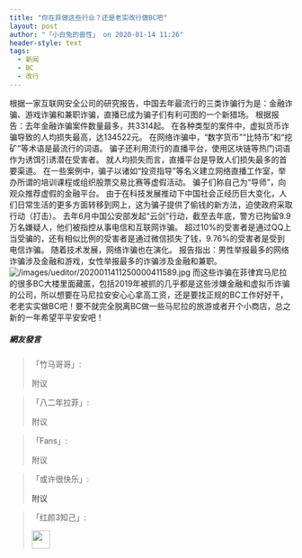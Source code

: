 ```yaml
---
title: "你在菲做这些行业？还是老实改行做BC吧"
layout: post
author: "「小白兔的兽性」 on 2020-01-14 11:26"
header-style: text
tags:
  - 新闻
  - BC
  - 改行
---
```


根据一家互联网安全公司的研究报告，中国去年最流行的三类诈骗行为是：金融诈骗、游戏诈骗和兼职诈骗，直播已成为骗子们有利可图的一个新猎场。
根据报告：去年金融诈骗案件数量最多，共3314起。
在各种类型的案件中，虚拟货币诈骗导致的人均损失最高，达134522元。
在网络诈骗中，“数字货币”“比特币”和“挖矿”等术语是最流行的词语。
骗子还利用流行的直播平台，使用区块链等热门词语作为诱饵引诱潜在受害者。
就人均损失而言，直播平台是导致人们损失最多的首要渠道。
在一些案例中，骗子以诸如“投资指导”等名义建立网络直播工作室，举办所谓的培训课程或组织股票交易比赛等虚假活动。
骗子们称自己为“导师”，向观众推荐虚假的金融平台。
由于在科技发展推动下中国社会正经历巨大变化，人们日常生活的更多方面转移到网上，这为骗子提供了偷钱的新方法，迫使政府采取行动（打击）。
去年6月中国公安部发起“云剑”行动，截至去年底，警方已拘留9.9万名嫌疑人，他们被指控从事电信和互联网诈骗。
超过10%的受害者是通过QQ上当受骗的，还有相似比例的受害者是通过微信损失了钱，9.76%的受害者是受到电信诈骗。
随着技术发展，网络诈骗也在演化。
报告指出：男性举报最多的网络诈骗涉及金融和游戏，女性举报最多的诈骗涉及金融和兼职。
<img src="http://images.feileyuan.com/images/ueditor/2020011411250000411589.jpg" title="/images/ueditor/2020011411250000411589.jpg" alt="/images/ueditor/2020011411250000411589.jpg">
而这些诈骗在菲律宾马尼拉的很多BC大楼里面藏匿，包括2019年被抓的几乎都是这些涉嫌金融和虚拟币诈骗的公司，所以想要在马尼拉安安心心拿高工资，还是要找正规的BC工作好好干，老老实实做BC吧！要不就完全脱离BC做一些马尼拉的旅游或者开个小商店，总之新的一年希望平平安安吧！

##### 網友發言 
> 「竹马哥哥」:
> <p>附议</p>

> 「八二年拉菲」:
> <p>附议</p>

> 「Fans」:
> <p>附议</p>

> 「或许很快乐」:
> <p><span style="color: rgb(51, 51, 51); font-family: &quot;Helvetica Neue&quot;, Helvetica, &quot;PingFang SC&quot;, 微软雅黑, Tahoma, Arial, sans-serif; font-size: 14px; background-color: rgb(255, 255, 255);">附议</span></p>

> 「红颜3知己」:
> <p><img src="http://images.feileyuan.com/images/ueditor/dialogs/emotion/images/default/df_005.gif" width="32" height="32"></p>



